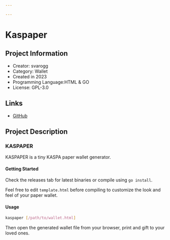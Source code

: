 ```yaml
---

---
```

# Kaspaper

## Project Information
<!---
Feel free to add/remove fields as you see fit.
--->
- Creator: svarogg
- Category: Wallet
- Created in 2023
- Programming Language:HTML & GO
- License: GPL-3.0
## Links
- [GitHub](https://github.com/svarogg/kaspaper)

## Project Description

### KASPAPER

KASPAPER is a tiny KASPA paper wallet generator.

#### Getting Started
Check the releases tab for latest binaries or compile using `go install`.

Feel free to edit `template.html` before compiling to customize the look and feel of your paper wallet.

#### Usage
```bash
kaspaper [/path/to/wallet.html]
```
Then open the generated wallet file from your browser, print and gift to your loved ones.
